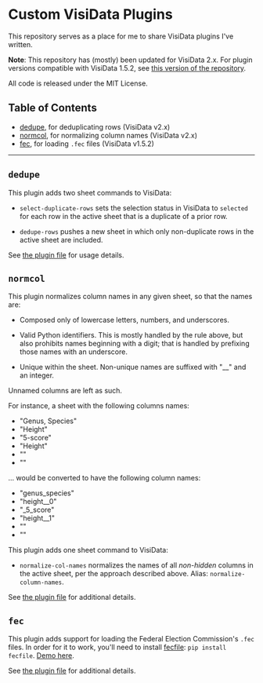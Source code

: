 # Custom VisiData Plugins

This repository serves as a place for me to share VisiData plugins I've written.

__Note__: This repository has (mostly) been updated for VisiData 2.x. For plugin versions compatible with VisiData 1.5.2, see [this version of the repository](https://github.com/jsvine/visidata-plugins/tree/dbc1a9dd59026e84a9684dbe4fe8e77a9fdfb4ce).

All code is released under the MIT License.

## Table of Contents

- [dedupe](#dedupe), for deduplicating rows (VisiData v2.x)
- [normcol](#normcol), for normalizing column names (VisiData v2.x)
- [fec](#fec), for loading `.fec` files (VisiData v1.5.2)

---

## `dedupe`

This plugin adds two sheet commands to VisiData:

- `select-duplicate-rows` sets the selection status in VisiData to `selected` for each row in the active sheet that is a duplicate of a prior row.

- `dedupe-rows` pushes a new sheet in which only non-duplicate rows in the active sheet are included.

See [the plugin file](plugins/dedupe) for usage details.

## `normcol`

This plugin normalizes column names in any given sheet, so that the names are:

- Composed only of lowercase letters, numbers, and underscores.

- Valid Python identifiers. This is mostly handled by the rule above, but also prohibits names beginning with a digit; that is handled by prefixing those names with an underscore.

- Unique within the sheet. Non-unique names are suffixed with "__" and an integer.

Unnamed columns are left as such.

For instance, a sheet with the following columns names:

- "Genus, Species"
- "Height"
- "5-score"
- "Height"
- ""
- ""

... would be converted to have the following column names:

- "genus_species"
- "height__0"
- "_5_score"
- "height__1"
- ""
- ""

This plugin adds one sheet command to VisiData:

- `normalize-col-names` normalizes the names of all *non-hidden* columns in the active sheet, per the approach described above. Alias: `normalize-column-names`.

See [the plugin file](plugins/normcol) for additional details.

## `fec`

This plugin adds support for loading the Federal Election Commission's `.fec` files. In order for it to work, you'll need to install [fecfile](https://esonderegger.github.io/fecfile/): `pip install fecfile`. [Demo here](https://asciinema.org/a/Xyh2BFsUaOF0AlHTmMUbqQZPC).

See [the plugin file](plugins/fec) for additional details.

